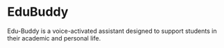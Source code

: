 # EduBuddy
Edu-Buddy is a voice-activated assistant designed to support students in their academic and personal life.
